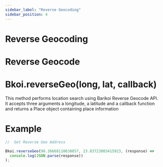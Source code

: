 ```yaml
---
sidebar_label: "Reverse Geocoding"
sidebar_position: 4
---
```


# Reverse Geocoding

# Reverse Geocode

# Bkoi.reverseGeo(long, lat, callback)

This method performs location search using Barikoi Reverse Geocode API. It accepts three arguments a longitude, a latitude and a callback function and returns a Place object containing place information

# Example

```js
//  Get Reverse Geo Address

Bkoi.reverseGeo(90.36668110638857, 23.83723803415923, (response) =>
  console.log(JSON.parse(response))
);
```
